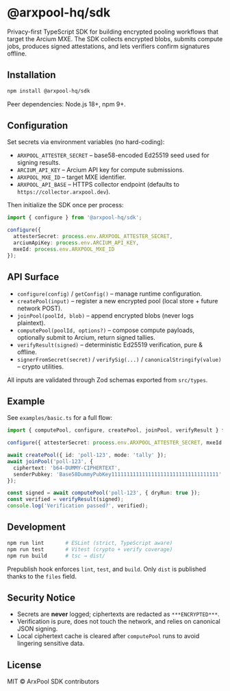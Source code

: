 # @arxpool-hq/sdk

Privacy-first TypeScript SDK for building encrypted pooling workflows that target the Arcium MXE. The SDK collects encrypted blobs, submits compute jobs, produces signed attestations, and lets verifiers confirm signatures offline.

## Installation

```bash
npm install @arxpool-hq/sdk
```

Peer dependencies: Node.js 18+, npm 9+.

## Configuration

Set secrets via environment variables (no hard-coding):

- `ARXPOOL_ATTESTER_SECRET` – base58-encoded Ed25519 seed used for signing results.
- `ARCIUM_API_KEY` – Arcium API key for compute submissions.
- `ARXPOOL_MXE_ID` – target MXE identifier.
- `ARXPOOL_API_BASE` – HTTPS collector endpoint (defaults to `https://collector.arxpool.dev`).

Then initialize the SDK once per process:

```ts
import { configure } from '@arxpool-hq/sdk';

configure({
  attesterSecret: process.env.ARXPOOL_ATTESTER_SECRET,
  arciumApiKey: process.env.ARCIUM_API_KEY,
  mxeId: process.env.ARXPOOL_MXE_ID
});
```

## API Surface

- `configure(config)` / `getConfig()` – manage runtime configuration.
- `createPool(input)` – register a new encrypted pool (local store + future network POST).
- `joinPool(poolId, blob)` – append encrypted blobs (never logs plaintext).
- `computePool(poolId, options?)` – compose compute payloads, optionally submit to Arcium, return signed tallies.
- `verifyResult(signed)` – deterministic Ed25519 verification, pure & offline.
- `signerFromSecret(secret)` / `verifySig(...)` / `canonicalStringify(value)` – crypto utilities.

All inputs are validated through Zod schemas exported from `src/types`.

## Example

See `examples/basic.ts` for a full flow:

```ts
import { computePool, configure, createPool, joinPool, verifyResult } from '@arxpool-hq/sdk';

configure({ attesterSecret: process.env.ARXPOOL_ATTESTER_SECRET, mxeId: 'demo-mxe' });

await createPool({ id: 'poll-123', mode: 'tally' });
await joinPool('poll-123', {
  ciphertext: 'b64-DUMMY-CIPHERTEXT',
  senderPubkey: 'Base58DummyPubKey11111111111111111111111111111111111'
});

const signed = await computePool('poll-123', { dryRun: true });
const verified = verifyResult(signed);
console.log('Verification passed?', verified);
```

## Development

```bash
npm run lint       # ESLint (strict, TypeScript aware)
npm run test       # Vitest (crypto + verify coverage)
npm run build      # tsc → dist/
```

Prepublish hook enforces `lint`, `test`, and `build`. Only `dist` is published thanks to the `files` field.

## Security Notice

- Secrets are **never** logged; ciphertexts are redacted as `***ENCRYPTED***`.
- Verification is pure, does not touch the network, and relies on canonical JSON signing.
- Local ciphertext cache is cleared after `computePool` runs to avoid lingering sensitive data.

## License

MIT © ArxPool SDK contributors
